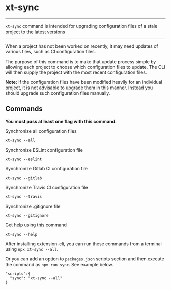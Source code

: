# xt-sync


* * *

<p class='page-intro'><code>xt-sync</code> command is intended for upgrading configuration files of
a stale project to the latest versions</p>

* * *

When a project has not been worked on recently, it may need updates of 
various files, such as CI configuration files. 

The purpose of this command is to make that update process simple by
allowing each project to choose which configuration files to update.
The CLI will then supply the project with the most recent configuration
files.

**Note:** If the configuration files have been modified heavily for 
an individual project, it is not advisable to upgrade them in this manner. 
Instead you should upgrade such configuration files manually.

## Commands

**You must pass at least one flag with this command.**

Synchronize all configuration files

```
xt-sync --all
```

Synchronize ESLint configuration file

```
xt-sync --eslint
```

Synchronize Gitlab CI configuration file

```
xt-sync --gitlab
```

Synchronize Travis CI configuration file

```
xt-sync --travis
``` 

Synchronize .gitignore file

```
xt-sync --gitignore
``` 

Get help using this command

```
xt-sync --help
``` 


After installing extension-cli, you can run these commands from a terminal using `npx xt-sync --all`.
 
Or you can add an option to `packages.json` scripts section and then execute the command as `npm run sync`.
See example below.
 
```
"scripts":{
  "sync": "xt-sync --all"
}
```

